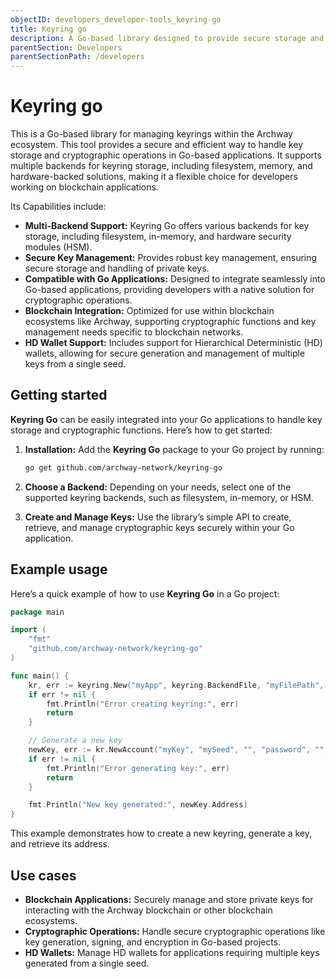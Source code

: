 ```yaml
---
objectID: developers_developer-tools_keyring-go
title: Keyring go
description: A Go-based library designed to provide secure storage and handling of cryptographic keys, enabling developers to easily integrate key management into their applications.
parentSection: Developers
parentSectionPath: /developers
---
```


# Keyring go

This is a Go-based library for managing keyrings within the Archway ecosystem. This tool provides a secure and efficient way to handle key storage and cryptographic operations in Go-based applications. It supports multiple backends for keyring storage, including filesystem, memory, and hardware-backed solutions, making it a flexible choice for developers working on blockchain applications.

Its Capabilities include:

- **Multi-Backend Support:** Keyring Go offers various backends for key storage, including filesystem, in-memory, and hardware security modules (HSM).
- **Secure Key Management:** Provides robust key management, ensuring secure storage and handling of private keys.
- **Compatible with Go Applications:** Designed to integrate seamlessly into Go-based applications, providing developers with a native solution for cryptographic operations.
- **Blockchain Integration:** Optimized for use within blockchain ecosystems like Archway, supporting cryptographic functions and key management needs specific to blockchain networks.
- **HD Wallet Support:** Includes support for Hierarchical Deterministic (HD) wallets, allowing for secure generation and management of multiple keys from a single seed.

## Getting started

**Keyring Go** can be easily integrated into your Go applications to handle key storage and cryptographic functions. Here’s how to get started:

1. **Installation:**
   Add the **Keyring Go** package to your Go project by running:
   ```bash
   go get github.com/archway-network/keyring-go
   ```

2. **Choose a Backend:** 
   Depending on your needs, select one of the supported keyring backends, such as filesystem, in-memory, or HSM.

3. **Create and Manage Keys:**
   Use the library’s simple API to create, retrieve, and manage cryptographic keys securely within your Go application.

## Example usage

Here’s a quick example of how to use **Keyring Go** in a Go project:

```go
package main

import (
    "fmt"
    "github.com/archway-network/keyring-go"
)

func main() {
    kr, err := keyring.New("myApp", keyring.BackendFile, "myFilePath", nil)
    if err != nil {
        fmt.Println("Error creating keyring:", err)
        return
    }

    // Generate a new key
    newKey, err := kr.NewAccount("myKey", "mySeed", "", "password", "", "")
    if err != nil {
        fmt.Println("Error generating key:", err)
        return
    }

    fmt.Println("New key generated:", newKey.Address)
}
```

This example demonstrates how to create a new keyring, generate a key, and retrieve its address.

## Use cases

- **Blockchain Applications:** Securely manage and store private keys for interacting with the Archway blockchain or other blockchain ecosystems.
- **Cryptographic Operations:** Handle secure cryptographic operations like key generation, signing, and encryption in Go-based projects.
- **HD Wallets:** Manage HD wallets for applications requiring multiple keys generated from a single seed.
